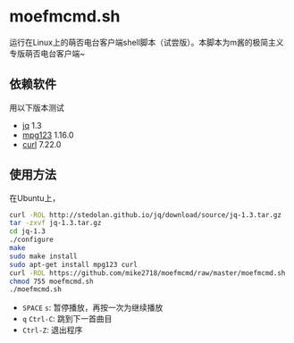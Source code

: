 moefmcmd.sh
===========

运行在Linux上的萌否电台客户端shell脚本（试尝版）。本脚本为m酱的极简主义专版萌否电台客户端~
 
## 依赖软件 ##

用以下版本测试

* [jq](http://stedolan.github.io/jq/) 1.3
* [mpg123](http://www.mpg123.de/) 1.16.0
* [curl](http://curl.haxx.se/) 7.22.0

## 使用方法 ##

在Ubuntu上，

```sh
curl -ROL http://stedolan.github.io/jq/download/source/jq-1.3.tar.gz
tar -zxvf jq-1.3.tar.gz
cd jq-1.3
./configure
make
sudo make install
sudo apt-get install mpg123 curl
curl -ROL https://github.com/mike2718/moefmcmd/raw/master/moefmcmd.sh
chmod 755 moefmcmd.sh
./moefmcmd.sh
```

* `SPACE` `s`: 暂停播放，再按一次为继续播放
* `q` `Ctrl-C`: 跳到下一首曲目
* `Ctrl-Z`: 退出程序

